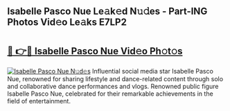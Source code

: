 ## Isabelle Pasco Nue Le𝚊k𝚎d N𝚞𝚍es - Part-ING Photos Vid𝚎o Le𝚊ks E7LP2

# <h2><a href="http://fb9iuxp.evod.top/?m=Isabelle+Pasco+Nue">🔗 👉🔴 Isabelle Pasco Nue Vid𝚎o Ph𝚘t𝚘s</a></h2>

[![Isabelle Pasco Nue N𝚞d𝚎s](https://i.imgur.com/8V9OHl7.gif)](http://fb9iuxp.evod.top/?m=Isabelle+Pasco+Nue)
Influential social media star Isabelle Pasco Nue, renowned for sharing lifestyle and dance-related content through solo and collaborative dance performances and vlogs. Renowned public figure Isabelle Pasco Nue, celebrated for their remarkable achievements in the field of entertainment. 
